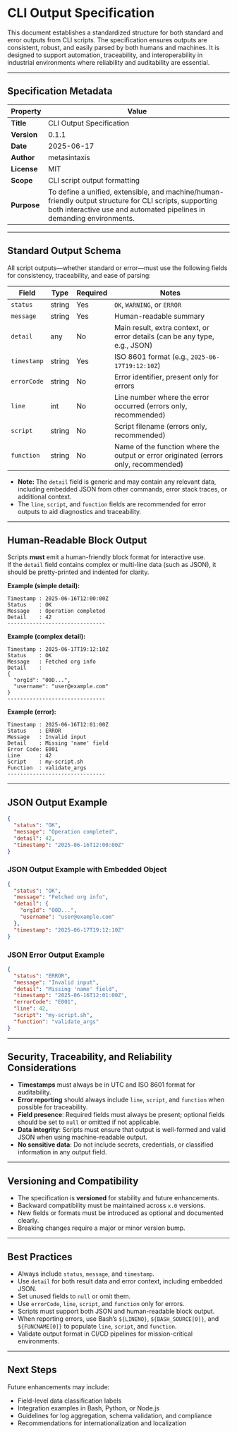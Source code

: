 # CLI Output Specification

This document establishes a standardized structure for both standard and error outputs from CLI scripts. The specification ensures outputs are consistent, robust, and easily parsed by both humans and machines. It is designed to support automation, traceability, and interoperability in industrial environments where reliability and auditability are essential.

---

## Specification Metadata

| Property   | Value                       |
|------------|-----------------------------|
| **Title**      | CLI Output Specification     |
| **Version**    | 0.1.1                         |
| **Date**       | 2025-06-17                    |
| **Author**     | metasintaxis                  |
| **License**    | MIT                           |
| **Scope**      | CLI script output formatting  |
| **Purpose**    | To define a unified, extensible, and machine/human-friendly output structure for CLI scripts, supporting both interactive use and automated pipelines in demanding environments. |

---

## Standard Output Schema

All script outputs—whether standard or error—must use the following fields for consistency, traceability, and ease of parsing:

| Field        | Type    | Required | Notes                                                                 |
|--------------|---------|----------|-----------------------------------------------------------------------|
| `status`     | string  | Yes      | `OK`, `WARNING`, or `ERROR`                                           |
| `message`    | string  | Yes      | Human-readable summary                                                |
| `detail`     | any     | No       | Main result, extra context, or error details (can be any type, e.g., JSON) |
| `timestamp`  | string  | Yes      | ISO 8601 format (e.g., `2025-06-17T19:12:10Z`)                        |
| `errorCode`  | string  | No       | Error identifier, present only for errors                             |
| `line`       | int     | No       | Line number where the error occurred (errors only, recommended)       |
| `script`     | string  | No       | Script filename (errors only, recommended)                            |
| `function`   | string  | No       |  Name of the function where the output or error originated (errors only, recommended) |

- **Note:** The `detail` field is generic and may contain any relevant data, including embedded JSON from other commands, error stack traces, or additional context.
- The `line`, `script`, and `function` fields are recommended for error outputs to aid diagnostics and traceability.

---

## Human-Readable Block Output

Scripts **must** emit a human-friendly block format for interactive use.  
If the `detail` field contains complex or multi-line data (such as JSON), it should be pretty-printed and indented for clarity.

**Example (simple detail):**
```
Timestamp : 2025-06-16T12:00:00Z
Status    : OK
Message   : Operation completed
Detail    : 42
-------------------------------
```

**Example (complex detail):**
```
Timestamp : 2025-06-17T19:12:10Z
Status    : OK
Message   : Fetched org info
Detail    :
{
  "orgId": "00D...",
  "username": "user@example.com"
}
-------------------------------
```

**Example (error):**
```
Timestamp : 2025-06-16T12:01:00Z
Status    : ERROR
Message   : Invalid input
Detail    : Missing 'name' field
Error Code: E001
Line      : 42
Script    : my-script.sh
Function  : validate_args
-------------------------------
```

---

## JSON Output Example

```json
{
  "status": "OK",
  "message": "Operation completed",
  "detail": 42,
  "timestamp": "2025-06-16T12:00:00Z"
}
```

### JSON Output Example with Embedded Object

```json
{
  "status": "OK",
  "message": "Fetched org info",
  "detail": {
    "orgId": "00D...",
    "username": "user@example.com"
  },
  "timestamp": "2025-06-17T19:12:10Z"
}
```

### JSON Error Output Example

```json
{
  "status": "ERROR",
  "message": "Invalid input",
  "detail": "Missing 'name' field",
  "timestamp": "2025-06-16T12:01:00Z",
  "errorCode": "E001",
  "line": 42,
  "script": "my-script.sh",
  "function": "validate_args"
}
```

---

## Security, Traceability, and Reliability Considerations

- **Timestamps** must always be in UTC and ISO 8601 format for auditability.
- **Error reporting** should always include `line`, `script`, and `function` when possible for traceability.
- **Field presence**: Required fields must always be present; optional fields should be set to `null` or omitted if not applicable.
- **Data integrity**: Scripts must ensure that output is well-formed and valid JSON when using machine-readable output.
- **No sensitive data**: Do not include secrets, credentials, or classified information in any output field.

---

## Versioning and Compatibility

- The specification is **versioned** for stability and future enhancements.
- Backward compatibility must be maintained across `x.0` versions.
- New fields or formats must be introduced as optional and documented clearly.
- Breaking changes require a major or minor version bump.

---

## Best Practices

- Always include `status`, `message`, and `timestamp`.
- Use `detail` for both result data and error context, including embedded JSON.
- Set unused fields to `null` or omit them.
- Use `errorCode`, `line`, `script`, and `function` only for errors.
- Scripts must support both JSON and human-readable block output.
- When reporting errors, use Bash’s `${LINENO}`, `${BASH_SOURCE[0]}`, and `${FUNCNAME[0]}` to populate `line`, `script`, and `function`.
- Validate output format in CI/CD pipelines for mission-critical environments.

---

## Next Steps

Future enhancements may include:

- Field-level data classification labels
- Integration examples in Bash, Python, or Node.js
- Guidelines for log aggregation, schema validation, and compliance
- Recommendations for internationalization and localization